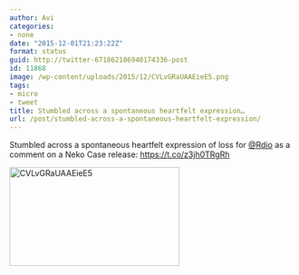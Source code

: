 ```yaml
---
author: Avi
categories:
- none
date: "2015-12-01T21:23:22Z"
format: status
guid: http://twitter-671862186940174336-post
id: 11868
image: /wp-content/uploads/2015/12/CVLvGRaUAAEieE5.png
tags:
- micro
- tweet
title: Stumbled across a spontaneous heartfelt expression…
url: /post/stumbled-across-a-spontaneous-heartfelt-expression/
---
```

Stumbled across a spontaneous heartfelt expression of loss for [@Rdio](http://twitter.com/Rdio) as a comment on a Neko Case release: https://t.co/z3jh0TRgRh

<img width="300" height="174" src="http://aviflax.com/wp-content/uploads/2015/12/CVLvGRaUAAEieE5-300x174.png" class="attachment-medium" alt="CVLvGRaUAAEieE5" />